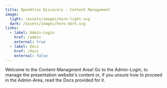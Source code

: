 ```yaml
---
title: OpenAtlas Discovery - Content Management
image:
  light: /assets/images/hero-light.svg
  dark: /assets/images/hero-dark.svg
links:
  - label: Admin-Login
    href: /admin
    external: true
  - label: Docs
    href: /docs
    external: false
---
```


Welcome to the Content-Managment Area! Go to the Admin-Login, to manage the presentation website's
content or, if you unsure how to proceed in the Admin-Area, read the Docs provided for it.
